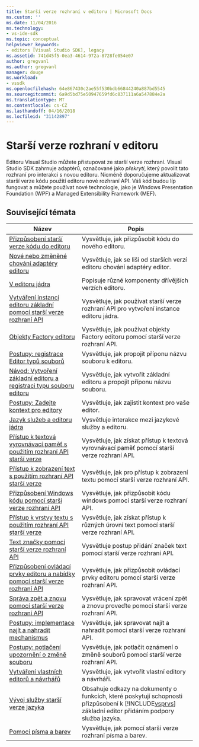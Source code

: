 ```yaml
---
title: Starší verze rozhraní v editoru | Microsoft Docs
ms.custom: ''
ms.date: 11/04/2016
ms.technology:
- vs-ide-sdk
ms.topic: conceptual
helpviewer_keywords:
- editors [Visual Studio SDK], legacy
ms.assetid: 741d45f5-0ea3-4614-972a-8728fe054e07
author: gregvanl
ms.author: gregvanl
manager: douge
ms.workload:
- vssdk
ms.openlocfilehash: 64e867430c2ae55f530bdb66844240a887bd5545
ms.sourcegitcommit: 6a9d5bd75e50947659fd6c837111a6a547884e2a
ms.translationtype: MT
ms.contentlocale: cs-CZ
ms.lasthandoff: 04/16/2018
ms.locfileid: "31142897"
---
```

# <a name="legacy-interfaces-in-the-editor"></a>Starší verze rozhraní v editoru
Editoru Visual Studio můžete přistupovat ze starší verze rozhraní. Visual Studio SDK zahrnuje adaptérů, označované jako *překrytí*, který povolit tato rozhraní pro interakci s novou editoru. Nicméně doporučujeme aktualizovat starší verze kódu použití editoru nové rozhraní API. Váš kód budou líp fungovat a můžete používat nové technologie, jako je Windows Presentation Foundation (WPF) a Managed Extensibility Framework (MEF).  
  
## <a name="related-topics"></a>Související témata  
  
|Název|Popis|  
|-----------|-----------------|  
|[Přizpůsobení starší verze kódu do editoru](../extensibility/adapting-legacy-code-to-the-editor.md)|Vysvětluje, jak přizpůsobit kódu do nového editoru.|  
|[Nové nebo změněné chování adaptéry editoru](../extensibility/new-or-changed-behavior-with-editor-adapters.md)|Vysvětluje, jak se liší od starších verzí editoru chování adaptéry editor.|  
|[V editoru jádra](../extensibility/inside-the-core-editor.md)|Popisuje různé komponenty dřívějších verzích editoru.|  
|[Vytváření instancí editoru základní pomocí starší verze rozhraní API](../extensibility/instantiating-the-core-editor-by-using-the-legacy-api.md)|Vysvětluje, jak používat starší verze rozhraní API pro vytvoření instance editoru jádra.|  
|[Objekty Factory editoru](../extensibility/editor-factories.md)|Vysvětluje, jak používat objekty Factory editoru pomocí starší verze rozhraní API.|  
|[Postupy: registrace Editor typů souborů](../extensibility/how-to-register-editor-file-types.md)|Vysvětluje, jak propojit příponu názvu souboru k editoru.|  
|[Návod: Vytvoření základní editoru a registraci typu souboru editoru](../extensibility/walkthrough-creating-a-core-editor-and-registering-an-editor-file-type.md)|Vysvětluje, jak vytvořit základní editoru a propojit příponu názvu souboru.|  
|[Postupy: Zadejte kontext pro editory](../extensibility/how-to-provide-context-for-editors.md)|Vysvětluje, jak zajistit kontext pro vaše editor.|  
|[Jazyk služeb a editoru jádra](../extensibility/language-services-and-the-core-editor.md)|Vysvětluje interakce mezi jazykové služby a editoru.|  
|[Přístup k textová vyrovnávací paměť s použitím rozhraní API starší verze](../extensibility/accessing-the-text-buffer-by-using-the-legacy-api.md)|Vysvětluje, jak získat přístup k textová vyrovnávací paměť pomocí starší verze rozhraní API.|  
|[Přístup k zobrazení text s použitím rozhraní API starší verze](../extensibility/accessing-thetext-view-by-using-the-legacy-api.md)|Vysvětluje, jak pro přístup k zobrazení textu pomocí starší verze rozhraní API.|  
|[Přizpůsobení Windows kódu pomocí starší verze rozhraní API](../extensibility/customizing-code-windows-by-using-the-legacy-api.md)|Vysvětluje, jak přizpůsobit kódu windows pomocí starší verze rozhraní API.|  
|[Přístup k vrstvy textu s použitím rozhraní API starší verze](../extensibility/accessing-text-layers-by-using-the-legacy-api.md)|Vysvětluje, jak získat přístup k různých úrovní text pomocí starší verze rozhraní API.|  
|[Text značky pomocí starší verze rozhraní API](../extensibility/using-text-markers-with-the-legacy-api.md)|Vysvětluje postup přidání značek text pomocí starší verze rozhraní API.|  
|[Přizpůsobení ovládací prvky editoru a nabídky pomocí starší verze rozhraní API](../extensibility/customizing-editor-controls-and-menus-by-using-the-legacy-api.md)|Vysvětluje, jak přizpůsobit ovládací prvky editoru pomocí starší verze rozhraní API.|  
|[Správa zpět a znovu pomocí starší verze rozhraní API](../extensibility/managing-undo-and-redo-by-using-the-legacy-api.md)|Vysvětluje, jak spravovat vrácení zpět a znovu proveďte pomocí starší verze rozhraní API.|  
|[Postupy: implementace najít a nahradit mechanismus](../extensibility/how-to-implement-the-find-and-replace-mechanism.md)|Vysvětluje, jak spravovat najít a nahradit pomocí starší verze rozhraní API.|  
|[Postupy: potlačení upozornění o změně souboru](../extensibility/how-to-suppress-file-change-notifications.md)|Vysvětluje, jak potlačit oznámení o změně souborů pomocí starší verze rozhraní API.|  
|[Vytváření vlastních editorů a návrhářů](../extensibility/creating-custom-editors-and-designers.md)|Vysvětluje, jak vytvořit vlastní editory a návrháři.|  
|[Vývoj služby starší verze jazyka](../extensibility/internals/developing-a-legacy-language-service.md)|Obsahuje odkazy na dokumenty o funkcích, které poskytují schopnosti přizpůsobení k [!INCLUDE[vsprvs](../code-quality/includes/vsprvs_md.md)] základní editor přidáním podpory služba jazyka.|  
|[Pomocí písma a barev](../extensibility/using-fonts-and-colors.md)|Vysvětluje, jak pomocí starší verze rozhraní písma a barev.|